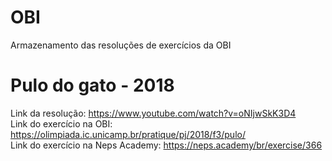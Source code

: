 # OBI
Armazenamento das resoluções de exercícios da OBI

# Pulo do gato - 2018
Link da resolução: https://www.youtube.com/watch?v=oNIjwSkK3D4
<br>Link do exercício na OBI: https://olimpiada.ic.unicamp.br/pratique/pj/2018/f3/pulo/
<br>Link do exercício na Neps Academy: https://neps.academy/br/exercise/366

